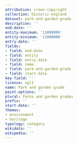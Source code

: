 ```yaml
---
attribution: crown-copyright
collection: historic-england
dataset: park-and-garden-grade
description: ''
end-date: ''
entity-maximum: '11099999'
entity-minimum: '11000000'
entry-date: ''
fields:
- field: end-date
- field: entity
- field: entry-date
- field: name
- field: park-and-garden-grade
- field: start-date
key-field: ''
licence: ogl3
name: Park and garden grade
paint-options: ''
plural: Parks and garden grades
prefix: ''
start-date: ''
themes:
- environment
- heritage
typology: category
wikidata: ''
wikipedia: ''
---
```

